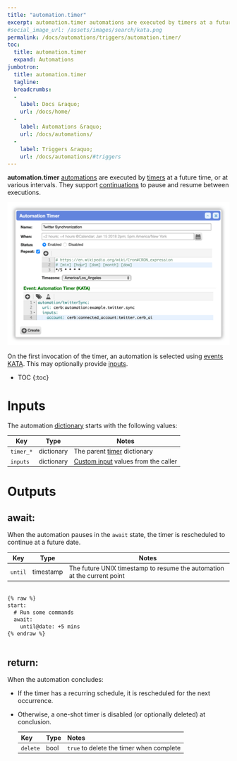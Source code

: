 ```yaml
---
title: "automation.timer"
excerpt: automation.timer automations are executed by timers at a future time, or at various intervals. They support continuations to pause and resume. 
#social_image_url: /assets/images/search/kata.png
permalink: /docs/automations/triggers/automation.timer/
toc:
  title: automation.timer
  expand: Automations
jumbotron:
  title: automation.timer
  tagline: 
  breadcrumbs:
  -
    label: Docs &raquo;
    url: /docs/home/
  -
    label: Automations &raquo;
    url: /docs/automations/
  -
    label: Triggers &raquo;
    url: /docs/automations/#triggers
---
```


**automation.timer** [automations](/docs/automations/) are executed by [timers](/docs/automations/#timers) at a future time, or at various intervals. They support [continuations](/docs/automations/#continuations) to pause and resume between executions.

<div class="cerb-screenshot">
<img src="/assets/images/docs/automations/automation-timer.png" class="screenshot">
</div>

On the first invocation of the timer, an automation is selected using [events KATA](/docs/automations/#events). This may optionally provide [inputs](/docs/automations/#inputs).

* TOC
{:toc}

# Inputs

The automation [dictionary](/docs/automations/#dictionaries) starts with the following values:

| Key | Type | Notes
|-|-|-
| `timer_*` | dictionary | The parent [timer](/docs/automations/#timers) dictionary
| `inputs` | dictionary | [Custom input](/docs/automations/#inputs) values from the caller

# Outputs

## await:

When the automation pauses in the `await` state, the timer is rescheduled to continue at a future date.

| Key | Type | Notes
|-|-|-
| `until` | timestamp | The future UNIX timestamp to resume the automation at the current point

<pre>
<code class="language-cerb">
{% raw %}
start:
  # Run some commands
  await:
    until@date: +5 mins
{% endraw %}
</code>
</pre>

## return:

When the automation concludes:

* If the timer has a recurring schedule, it is rescheduled for the next occurrence.

* Otherwise, a one-shot timer is disabled (or optionally deleted) at conclusion.

    | Key | Type | Notes
    |-|-|-
    | `delete` | bool | `true` to delete the timer when complete
